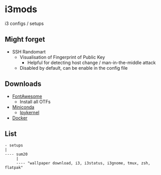 # i3mods
i3 configs / setups

## Might forget
- SSH Randomart
    -  Visualisation of Fingerprint of Public Key
        -  Helpful for detecting host change / man-in-the-middle attack
    -  Disabled by default, can be enable in the config file

## Downloads
- [FontAwesome](https://fontawesome.com/v5.15/how-to-use/on-the-desktop/setup/getting-started)
    - Install all OTFs
- [Miniconda](https://docs.conda.io/en/latest/miniconda.html)
    - [Ipykernel](https://ipython.readthedocs.io/en/stable/install/kernel_install.html)
- [Docker](https://docs.docker.com/engine/install/ubuntu/)

## List
```
- setups
|
---- sum20
     |
     ---- "wallpaper download, i3, i3status, i3gnome, tmux, zsh, flatpak"
```
